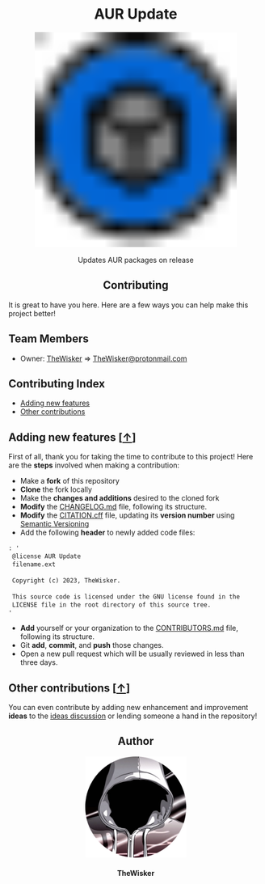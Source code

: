 <h1 align="center">AUR Update</h1>
<div align="center">
    <a href="https://github.com/TheWisker/aur-update">
        <img width="400" src="./assets/logo.svg">
    </a>
</div>
<p align="center">Updates AUR packages on release</p>

<h2 align="center">Contributing</h2>

It is great to have you here. Here are a few ways you can help make this project better!

## Team Members

- Owner: [TheWisker](https://github.com/TheWisker) => TheWisker@protonmail.com

## Contributing Index

- [Adding new features][new-features-hook]
- [Other contributions][other-contributions-hook]

## Adding new features [[↑][index]]

First of all, thank you for taking the time to contribute to this project!
Here are the **steps** involved when making a contribution:

- Make a **fork** of this repository
- **Clone** the fork locally
- Make the **changes and additions** desired to the cloned fork
- **Modify** the [CHANGELOG.md][changelog] file, following its structure.
- **Modify** the [CITATION.cff][citation] file, updating its **version number** using [Semantic Versioning](https://semver.org/spec/v2.0.0.html)
- Add the following **header** to newly added code files:

```
: '
 @license AUR Update
 filename.ext

 Copyright (c) 2023, TheWisker.

 This source code is licensed under the GNU license found in the
 LICENSE file in the root directory of this source tree.
'
```

- **Add** yourself or your organization to the [CONTRIBUTORS.md][contributors] file, following its structure.
- Git **add**, **commit**, and **push** those changes.
- Open a new pull request which will be usually reviewed in less than three days.

## Other contributions [[↑][index]]

You can even contribute by adding new enhancement and improvement **ideas** to the [ideas discussion][ideas-discussion] or lending someone a hand in the repository!

<h2 align="center">Author</h2>
<div align="center">
    <a href="https://github.com/TheWisker">
        <img width="200" height="200" src="./assets/profile.png"></img>
    </a>
</div>
<h4 align="center">TheWisker</h4>

[index]: https://github.com/TheWisker/aur-update/blob/master/CONTRIBUTING.md#contributing-index
[changelog]: ./CHANGELOG.md
[citation]: ./CITATION.cff
[contributors]: ./CONTRIBUTORS.md
[new-features-hook]: https://github.com/TheWisker/aur-update/blob/master/CONTRIBUTING.md#adding-new-features-
[other-contributions-hook]: https://github.com/TheWisker/aur-update/blob/master/CONTRIBUTING.md#other-contributions-
[ideas-discussion]: https://github.com/TheWisker/aur-update/discussions/new?category=ideas